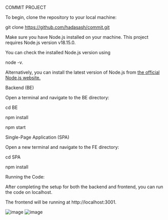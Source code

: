 COMMIT PROJECT 

To begin, clone the repository to your local machine:

git clone https://github.com/hadasash/commit.git

Make sure you have Node.js installed on your machine. 
This project requires Node.js version v18.15.0. 

You can check the installed Node.js version using

node -v.

Alternatively, you can install the latest version of Node.js from [the official Node.js website.](https://nodejs.org/en)



Backend (BE)

Open a terminal and navigate to the BE directory:

cd BE

npm install

npm start

Single-Page Application (SPA)

Open a new terminal and navigate to the FE directory:

cd SPA

npm install

Running the Code:

After completing the setup for both the backend and frontend, you can run the code on localhost.

The frontend will be running at http://localhost:3001.

![image](https://github.com/hadasash/commit/assets/73214024/7d46b06f-e915-4d85-b3e6-6dc00fb50a3b) ![image](https://github.com/hadasash/commit/assets/73214024/781c0db0-c0d2-4e3a-8c15-f72fd53685ad)
